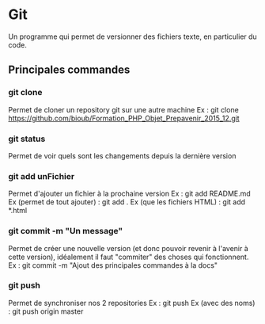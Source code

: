 # Git
Un programme qui permet de versionner des fichiers texte, en particulier du code.

## Principales commandes

### git clone
Permet de cloner un repository git sur une autre machine
Ex : git clone https://github.com/bioub/Formation_PHP_Objet_Prepavenir_2015_12.git

### git status
Permet de voir quels sont les changements depuis la dernière version

### git add unFichier
Permet d'ajouter un fichier à la prochaine version
Ex : git add README.md
Ex (permet de tout ajouter) : git add .
Ex (que les fichiers HTML) : git add *.html 

### git commit -m "Un message"
Permet de créer une nouvelle version (et donc pouvoir revenir à l'avenir à cette version), idéalement il faut "commiter" des choses qui fonctionnent.
Ex : git commit -m "Ajout des principales commandes à la docs"

### git push
Permet de synchroniser nos 2 repositories
Ex : git push
Ex (avec des noms) : git push origin master
